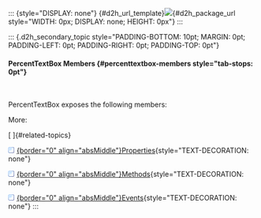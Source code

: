 ::: {style="DISPLAY: none"}
[](ms-xhelp:///?Id=d2h_url_template){#d2h_url_template}![](!package_url!){#d2h_package_url style="WIDTH: 0px; DISPLAY: none; HEIGHT: 0px"}
:::

::: {.d2h_secondary_topic style="PADDING-BOTTOM: 10pt; MARGIN: 0pt; PADDING-LEFT: 0pt; PADDING-RIGHT: 0pt; PADDING-TOP: 0pt"}
#### PercentTextBox Members {#percenttextbox-members style="tab-stops: 0pt"}

 

PercentTextBox exposes the following members:

More:

[ ]{#related-topics}

[![](button.gif){border="0" align="absMiddle"}Properties](ms-xhelp:///?Id=de05fe4d-f64c-4d20-9bb7-c91e88e0d979){style="TEXT-DECORATION: none"}

[![](button.gif){border="0" align="absMiddle"}Methods](ms-xhelp:///?Id=33bad6e4-281f-4e6a-9340-20aa55f4559d){style="TEXT-DECORATION: none"}

[![](button.gif){border="0" align="absMiddle"}Events](ms-xhelp:///?Id=a59d4805-ccdc-437a-9dd4-dcf480f575fc){style="TEXT-DECORATION: none"}
:::
